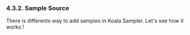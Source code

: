 ---
---

### 4.3.2. Sample Source

There is differents way to add samples in Koala Sampler. Let's see how it works !
